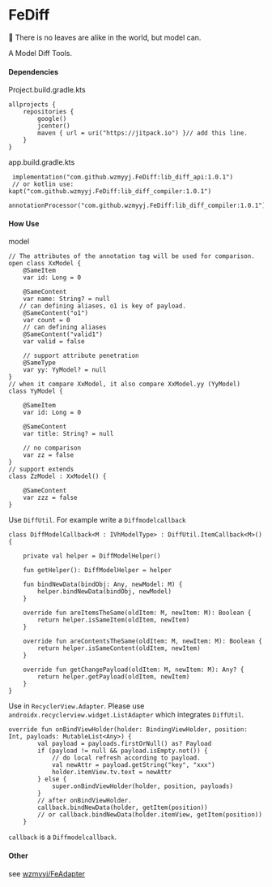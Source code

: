 # FeDiff
:fallen_leaf: There is no leaves are alike in the world, but model can.


A Model Diff Tools.


#### Dependencies
Project.build.gradle.kts
```
allprojects {
    repositories {
        google()
        jcenter()
        maven { url = uri("https://jitpack.io") }// add this line.
    }
}
```
app.build.gradle.kts
```
 implementation("com.github.wzmyyj.FeDiff:lib_diff_api:1.0.1")
 // or kotlin use: kapt("com.github.wzmyyj.FeDiff:lib_diff_compiler:1.0.1") 
 annotationProcessor("com.github.wzmyyj.FeDiff:lib_diff_compiler:1.0.1")
```
#### How Use
model
```
// The attributes of the annotation tag will be used for comparison.
open class XxModel {
    @SameItem
    var id: Long = 0

    @SameContent
    var name: String? = null
   // can defining aliases, o1 is key of payload.
    @SameContent("o1")
    var count = 0
    // can defining aliases
    @SameContent("valid1")
    var valid = false

    // support attribute penetration
    @SameType
    var yy: YyModel? = null
}
// when it compare XxModel, it also compare XxModel.yy (YyModel)
class YyModel {

    @SameItem
    var id: Long = 0

    @SameContent
    var title: String? = null

    // no comparison
    var zz = false
}
// support extends
class ZzModel : XxModel() {

    @SameContent
    var zzz = false
}
```
Use `DiffUtil`. For example write a `Diffmodelcallback`
```
class DiffModelCallback<M : IVhModelType> : DiffUtil.ItemCallback<M>() {

    private val helper = DiffModelHelper()

    fun getHelper(): DiffModelHelper = helper

    fun bindNewData(bindObj: Any, newModel: M) {
        helper.bindNewData(bindObj, newModel)
    }

    override fun areItemsTheSame(oldItem: M, newItem: M): Boolean {
        return helper.isSameItem(oldItem, newItem)
    }

    override fun areContentsTheSame(oldItem: M, newItem: M): Boolean {
        return helper.isSameContent(oldItem, newItem)
    }

    override fun getChangePayload(oldItem: M, newItem: M): Any? {
        return helper.getPayload(oldItem, newItem)
    }
}
```
Use  in `RecyclerView.Adapter`. Please use `androidx.recyclerview.widget.ListAdapter` which integrates `DiffUtil`.
```
override fun onBindViewHolder(holder: BindingViewHolder, position: Int, payloads: MutableList<Any>) {
        val payload = payloads.firstOrNull() as? Payload
        if (payload != null && payload.isEmpty.not()) {
            // do local refresh according to payload.
            val newAttr = payload.getString("key", "xxx")
            holder.itemView.tv.text = newAttr
        } else {
            super.onBindViewHolder(holder, position, payloads)
        }
        // after onBindViewHolder.
        callback.bindNewData(holder, getItem(position))
        // or callback.bindNewData(holder.itemView, getItem(position))
    }
```
`callback` is a `Diffmodelcallback`.

#### Other
see [wzmyyj/FeAdapter](https://github.com/wzmyyj/FeAdapter)

